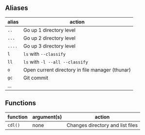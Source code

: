 ## Aliases

| alias  | action                                          |
| ------ | ------                                          |
| `..`   | Go up 1 directory level                         |
| `...`  | Go up 2 directory level                         |
| `....` | Go up 3 directory level                         |
| `l`    | `ls` with `--classify`                          |
| `ll`   | `ls` with `-l --all --classify`                 |
| `o`    | Open current directory in file manager (thunar) |
| `gc`   | Git commit                                      |
| ...    |                                                 |

## Functions

| function | argument(s) | action                           |
| ------        | ------      | ------                           |
| `cdl()`         | none        | Changes directory and list files |

